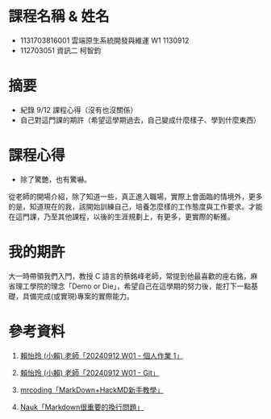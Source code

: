 # 課程名稱 & 姓名

- 1131703816001 雲端原生系統開發與維運 W1 1130912
- 112703051 資訊二 柯智鈞

# 摘要

- 紀錄 9/12 課程心得（沒有也沒關係）
- 自己對這門課的期許（希望這學期過去，自己變成什麼樣子、學到什麼東西）

# 課程心得

- 除了驚艷，也有驚嚇。<br>

從老師的開場介紹，除了知道一些，真正進入職場，實際上會面臨的情境外，更多的是，知道現在的我，該開始訓練自己，培養怎麼樣的工作態度與工作要求。才能在這門課，乃至其他課程，以後的生涯規劃上，有更多，更實際的斬獲。

# 我的期許

大一時帶領我們入門，教授 C 語言的蔡銘峰老師，常提到他最喜歡的座右銘，麻省理工學院的理念「Demo or Die」，希望自己在這學期的努力後，能打下一點基礎，具備完成(或實現)專案的實際能力。

# 參考資料

1. [賴怡玲 (小賴) 老師「20240912 W01 - 個人作業 1」](https://lightda-tw.notion.site/20240912-W01-1-3e6313f8703846fd99d59d78aff03d27)

2. [賴怡玲 (小賴) 老師「20240912 W01 - Git」](https://lightda-tw.notion.site/20240912-W01-Git-f101756200344e1ea9403d1158a871e2#32e900cadf6844bfaced6dc5e850e3a7)

3. [mrcoding「MarkDown+HackMD新手教學」](https://hackmd.io/@eMP9zQQ0Qt6I8Uqp2Vqy6w/SyiOheL5N/%2FBVqowKshRH246Q7UDyodFA?type=book#%E7%B0%A1%E6%98%93%E8%B6%85%E9%80%A3%E7%B5%90)

4. [Nauk「Markdown很重要的換行問題」](https://medium.com/@Nauk/markdown-%E5%BE%88%E9%87%8D%E8%A6%81%E7%9A%84%E6%8F%9B%E8%A1%8C%E5%95%8F%E9%A1%8C-2e6f5bafaad4)
